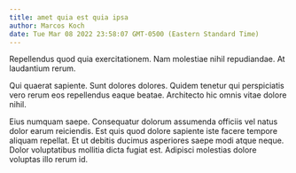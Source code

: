 ```yaml
---
title: amet quia est quia ipsa
author: Marcos Koch
date: Tue Mar 08 2022 23:58:07 GMT-0500 (Eastern Standard Time)
---
```

Repellendus quod quia exercitationem. Nam molestiae nihil repudiandae. At laudantium rerum.

 Qui quaerat sapiente. Sunt dolores dolores. Quidem tenetur qui perspiciatis vero rerum eos repellendus eaque beatae. Architecto hic omnis vitae dolore nihil.

 Eius numquam saepe. Consequatur dolorum assumenda officiis vel natus dolor earum reiciendis. Est quis quod dolore sapiente iste facere tempore aliquam repellat. Et ut debitis ducimus asperiores saepe modi atque neque. Dolor voluptatibus mollitia dicta fugiat est. Adipisci molestias dolore voluptas illo rerum id.